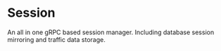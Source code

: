# Session

An all in one gRPC based session manager. Including database session mirroring and traffic data storage.
